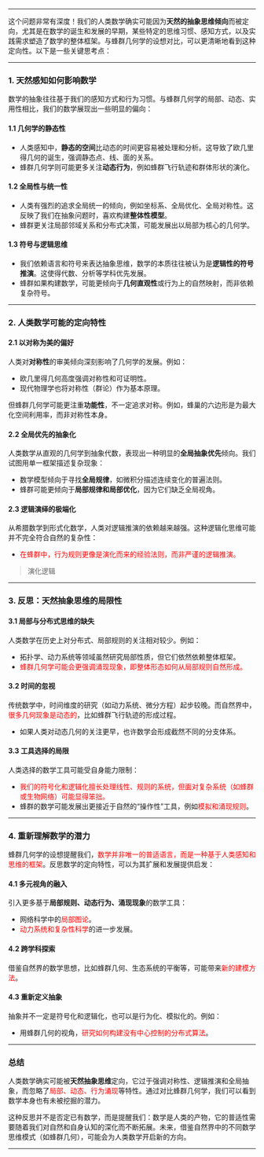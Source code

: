 
---

这个问题非常有深度！我们的人类数学确实可能因为**天然的抽象思维倾向**而被定向，尤其是在数学的诞生和发展的早期，某些特定的思维习惯、感知方式，以及实践需求塑造了数学的整体框架。与蜂群几何学的设想对比，可以更清晰地看到这种定向性。以下是一些关键思考点：

---

### 1. **天然感知如何影响数学**
数学的抽象往往基于我们的感知方式和行为习惯。与蜂群几何学的局部、动态、实用性相比，我们的数学展现出一些明显的偏向：

#### 1.1 **几何学的静态性**
- 人类感知中，**静态的空间**比动态的时间更容易被处理和分析。这导致了欧几里得几何的诞生，强调静态点、线、面的关系。
- 蜂群几何学则可能更多关注**动态行为**，例如蜂群飞行轨迹和群体形状的演化。

#### 1.2 **全局性与统一性**
- 人类有强烈的追求全局统一的倾向，例如坐标系、全局优化、全局对称性。这反映了我们在抽象问题时，喜欢构建**整体性模型**。
- 蜂群更关注局部邻域关系和分布式决策，可能发展出以局部为核心的几何学。

#### 1.3 **符号与逻辑思维**
- 我们依赖语言和符号来表达抽象思维，数学的本质往往被认为是**逻辑性的符号推演**。这使得代数、分析等学科优先发展。
- 蜂群如果构建数学，可能更倾向于**几何直观性**或行为上的自然映射，而非依赖复杂符号。

---

### 2. **人类数学可能的定向特性**

#### 2.1 **以对称为美的偏好**
人类对**对称性**的审美倾向深刻影响了几何学的发展。例如：
- 欧几里得几何高度强调对称性和可证明性。
- 现代物理学也将对称性（群论）作为基本原理。
  
但蜂群几何学可能更注重**功能性**，不一定追求对称。例如，蜂巢的六边形是为最大化空间利用率，而非对称性本身。

#### 2.2 **全局优先的抽象化**
人类数学从直观的几何学到抽象代数，表现出一种明显的**全局抽象优先**倾向。我们试图用单一框架描述复杂现象：
- 数学模型倾向于寻找**全局规律**，如微积分描述连续变化的普遍法则。
- 蜂群可能更倾向于**局部规律和局部优化**，因为它们缺乏全局视角。

#### 2.3 **逻辑演绎的极端化**
从希腊数学到形式化数学，人类对逻辑推演的依赖越来越强。这种逻辑化思维可能并不完全符合自然的复杂性：
- <span style="color:rgb(255, 0, 0)">在蜂群中，行为规则更像是演化而来的经验法则，而非严谨的逻辑推演。</span>

> 演化逻辑

---

### 3. **反思：天然抽象思维的局限性**

#### 3.1 **局部与分布式思维的缺失**
人类数学在历史上对分布式、局部规则的关注相对较少。例如：
- 拓扑学、动力系统等领域虽然研究局部性质，但它们依然依赖整体框架。
- <span style="color:rgb(255, 0, 0)">蜂群几何学可能会更强调涌现现象，即整体形态如何从局部规则自然形成。</span>

#### 3.2 **时间的忽视**
传统数学中，时间维度的研究（如动力系统、微分方程）起步较晚。而自然界中，<span style="color:rgb(255, 0, 0)">很多几何现象是动态的</span>，比如蜂群飞行轨迹的形成过程。
- 如果人类对动态几何的关注更早，也许数学会形成截然不同的分支体系。

#### 3.3 **工具选择的局限**
人类选择的数学工具可能受自身能力限制：
- <span style="color:rgb(255, 0, 0)">我们的符号化和逻辑化擅长处理线性、规则的系统，但面对复杂系统（如蜂群或生物网络）可能显得笨拙。</span>
- 蜂群的数学可能发展出更接近于自然的“操作性”工具，例如<span style="color:rgb(255, 0, 0)">模拟和涌现规则</span>。

---

### 4. **重新理解数学的潜力**

蜂群几何学的设想提醒我们，<span style="color:rgb(255, 0, 0)">数学并非唯一的普适语言，而是一种基于人类感知和思维的框架</span>。反思数学的定向特性，可以为其扩展和发展提供启发：

#### 4.1 **多元视角的融入**
引入更多基于**局部规则、动态行为、涌现现象**的数学工具：
- 网络科学中的<span style="color:rgb(255, 0, 0)">局部图论</span>。
- <span style="color:rgb(255, 0, 0)">动力系统和复杂性科学</span>的进一步发展。

#### 4.2 **跨学科探索**
借鉴自然界的数学思想，比如蜂群几何、生态系统的平衡等，可能带来<span style="color:rgb(255, 0, 0)">新的建模方法</span>。

#### 4.3 **重新定义抽象**
抽象并不一定是符号化和逻辑化，也可以是行为化、模拟化的。例如：
- 用蜂群几何的视角，<span style="color:rgb(255, 0, 0)">研究如何构建没有中心控制的分布式算法</span>。

---

### 总结

人类数学确实可能被**天然抽象思维**定向，它过于强调对称性、逻辑推演和全局抽象，而忽略了<span style="color:rgb(255, 0, 0)">局部、动态、行为涌现</span>等特性。通过对比蜂群几何学，我们可以看到数学本身也有未被挖掘的潜力。

这种反思并不是否定已有数学，而是提醒我们：数学是人类的产物，它的普适性需要随着我们对自然和自身认知的深化而不断拓展。未来，借鉴自然界中的不同数学思维模式（如蜂群几何），可能会为人类数学开启新的方向。

---


